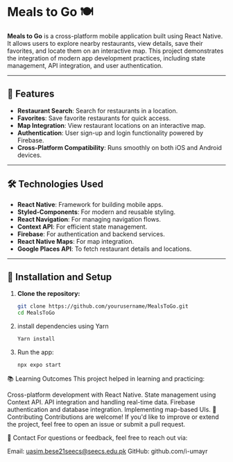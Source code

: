 # Meals to Go 🍽️

**Meals to Go** is a cross-platform mobile application built using React Native. It allows users to explore nearby restaurants, view details, save their favorites, and locate them on an interactive map. This project demonstrates the integration of modern app development practices, including state management, API integration, and user authentication.

---

## 📱 Features

- **Restaurant Search**: Search for restaurants in a location.
- **Favorites**: Save favorite restaurants for quick access.
- **Map Integration**: View restaurant locations on an interactive map.
- **Authentication**: User sign-up and login functionality powered by Firebase.
- **Cross-Platform Compatibility**: Runs smoothly on both iOS and Android devices.

---

## 🛠️ Technologies Used

- **React Native**: Framework for building mobile apps.
- **Styled-Components**: For modern and reusable styling.
- **React Navigation**: For managing navigation flows.
- **Context API**: For efficient state management.
- **Firebase**: For authentication and backend services.
- **React Native Maps**: For map integration.
- **Google Places API**: To fetch restaurant details and locations.

---

## 🚀 Installation and Setup

1. **Clone the repository:**
   ```bash
   git clone https://github.com/yourusername/MealsToGo.git
   cd MealsToGo

2. install dependencies using Yarn
   ```bash
   Yarn install
3. Run the app:
     ```bash
    npx expo start
📚 Learning Outcomes
This project helped in learning and practicing:

Cross-platform development with React Native.
State management using Context API.
API integration and handling real-time data.
Firebase authentication and database integration.
Implementing map-based UIs.
🤝 Contributing
Contributions are welcome! If you'd like to improve or extend the project, feel free to open an issue or submit a pull request.

💬 Contact
For questions or feedback, feel free to reach out via:

Email: uasim.bese21seecs@seecs.edu.pk
GitHub: github.com/i-umayr
